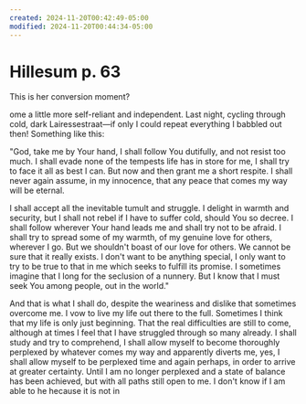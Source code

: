 ```yaml
---
created: 2024-11-20T00:42:49-05:00
modified: 2024-11-20T00:44:34-05:00
---
```


# Hillesum p. 63

This is her conversion moment?

ome a little more self-reliant and independent. Last night, cycling through cold, dark Lairessestraat—if only I could repeat everything I babbled out then! Something like this:

"God, take me by Your hand, I shall follow You dutifully, and not resist too much. I shall evade none of the tempests life has in store for me, I shall try to face it all as best I can. But now and then grant me a short respite. I shall never again assume, in my innocence, that any peace that comes my way will be eternal.

I shall accept all the inevitable tumult and struggle. I delight in warmth and security, but I shall not rebel if I have to suffer cold, should You so decree. I shall follow wherever Your hand leads me and shall try not to be afraid. I shall try to spread some of my warmth, of my genuine love for others, wherever I go. But we shouldn't boast of our love for others. We cannot be sure that it really exists. I don't want to be anything special, I only want to try to be true to that in me which seeks to fulfill its promise. I sometimes imagine that I long for the seclusion of a nunnery.
But I know that I must seek You among people, out in the world."

And that is what I shall do, despite the weariness and dislike that sometimes overcome me. I vow to live my life out there to the full. Sometimes I think that my life is only just beginning.
That the real difficulties are still to come, although at times I feel that I have struggled through so many already. I shall study and try to comprehend, I shall allow myself to become thoroughly perplexed by whatever comes my way and apparently diverts me, yes, I shall allow myself to be perplexed time and again perhaps, in order to arrive at greater certainty. Until I am no longer perplexed and a state of balance has been achieved, but with all paths still open to me. I don't know if I am able to
he hecause it is not in
